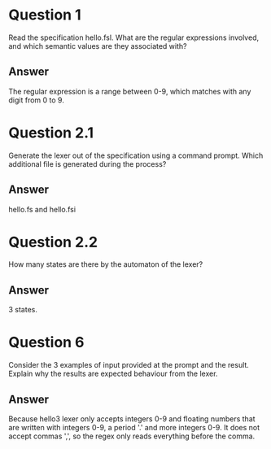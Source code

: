 # Question 1
Read the specification hello.fsl.
What are the regular expressions involved, and which semantic values are they associated with?

## Answer 
The regular expression is a range between 0-9, which matches with any digit from 0 to 9. 

# Question 2.1
Generate the lexer out of the specification using a command prompt. Which additional file is generated during the process?

## Answer 
hello.fs and hello.fsi

# Question 2.2
How many states are there by the automaton of the lexer? 

## Answer 
3 states.

# Question 6
Consider the 3 examples of input provided at the prompt and
the result.
Explain why the results are expected behaviour from the lexer.

## Answer
Because hello3 lexer only accepts integers 0-9 and floating numbers that are written with integers 0-9, a period '.' and more integers 0-9. It does not accept commas ',', so the regex only reads everything before the comma. 